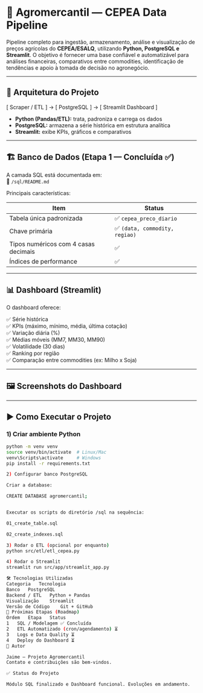 # 📌 Agromercantil — CEPEA Data Pipeline

Pipeline completo para ingestão, armazenamento, análise e visualização de preços agrícolas do **CEPEA/ESALQ**, utilizando **Python, PostgreSQL e Streamlit**. O objetivo é fornecer uma base confiável e automatizável para análises financeiras, comparativos entre commodities, identificação de tendências e apoio à tomada de decisão no agronegócio.

---

## 📌 Arquitetura do Projeto



[ Scraper / ETL ] → [ PostgreSQL ] → [ Streamlit Dashboard ]


- **Python (Pandas/ETL):** trata, padroniza e carrega os dados
- **PostgreSQL:** armazena a série histórica em estrutura analítica
- **Streamlit:** exibe KPIs, gráficos e comparativos

---

## 🏗️ Banco de Dados (Etapa 1 — Concluída ✅)

A camada SQL está documentada em:  
📌 `/sql/README.md`

Principais características:

| Item | Status |
|--------|--------|
| Tabela única padronizada | ✅ `cepea_preco_diario` |
| Chave primária | ✅ `(data, commodity, regiao)` |
| Tipos numéricos com 4 casas decimais | ✅ |
| Índices de performance | ✅ |

---

## 📊 Dashboard (Streamlit)

O dashboard oferece:

✅ Série histórica  
✅ KPIs (máximo, mínimo, média, última cotação)  
✅ Variação diária (%)  
✅ Médias móveis (MM7, MM30, MM90)  
✅ Volatilidade (30 dias)  
✅ Ranking por região  
✅ Comparação entre commodities (ex: Milho x Soja)

---

## 🖼️ Screenshots do Dashboard

---

## ▶️ Como Executar o Projeto

### 1) Criar ambiente Python
```sh
python -m venv venv
source venv/bin/activate  # Linux/Mac
venv\Scripts\activate     # Windows
pip install -r requirements.txt

2) Configurar banco PostgreSQL

Criar a database:

CREATE DATABASE agromercantil;


Executar os scripts do diretório /sql na sequência:

01_create_table.sql

02_create_indexes.sql

3) Rodar o ETL (opcional por enquanto)
python src/etl/etl_cepea.py

4) Rodar o Streamlit
streamlit run src/app/streamlit_app.py

🛠️ Tecnologias Utilizadas
Categoria	Tecnologia
Banco	PostgreSQL
Backend / ETL	Python + Pandas
Visualização	Streamlit
Versão de Código	Git + GitHub
📌 Próximas Etapas (Roadmap)
Ordem	Etapa	Status
1	SQL / Modelagem	✅ Concluída
2	ETL Automatizado (cron/agendamento)	⏳
3	Logs e Data Quality	⏳
4	Deploy do Dashboard	⏳
👤 Autor

Jaime — Projeto Agromercantil
Contato e contribuições são bem-vindos.

✅ Status do Projeto

Módulo SQL finalizado e Dashboard funcional. Evoluções em andamento.
